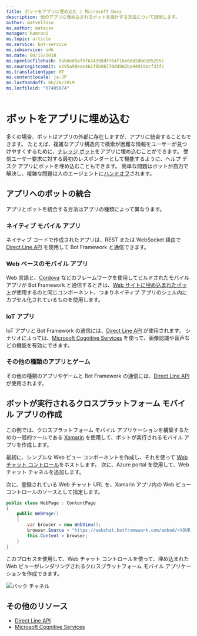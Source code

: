 ```yaml
---
title: ボットをアプリに埋め込む | Microsoft Docs
description: 他のアプリに埋め込まれるボットを設計する方法について説明します。
author: matvelloso
ms.author: mateusv
manager: kamrani
ms.topic: article
ms.service: bot-service
ms.subservice: sdk
ms.date: 08/15/2018
ms.openlocfilehash: 5a0ded9af5f624398df764f16e6dd2db0105255c
ms.sourcegitcommit: a295a90eac461f8b96770dd902ba44919acf33fc
ms.translationtype: HT
ms.contentlocale: ja-JP
ms.lasthandoff: 06/26/2019
ms.locfileid: "67405874"
---
```

# <a name="embed-a-bot-in-an-app"></a>ボットをアプリに埋め込む

多くの場合、ボットはアプリの外部に存在しますが、アプリに統合することもできます。 たとえば、複雑なアプリ構造内で検索が困難な情報をユーザーが見つけやすくするために、[ナレッジ ボット](~/bot-service-design-pattern-knowledge-base.md)をアプリに埋め込むことができます。 受信ユーザー要求に対する最初のレスポンダーとして機能するように、ヘルプ デスク アプリにボットを埋め込むこともできます。 簡単な問題はボットが自力で解決し、複雑な問題は人のエージェントに[ハンドオフ](~/bot-service-design-pattern-handoff-human.md)されます。 

## <a name="integrating-bot-with-app"></a>アプリへのボットの統合

アプリとボットを統合する方法はアプリの種類によって異なります。 

### <a name="native-mobile-app"></a>ネイティブ モバイル アプリ

ネイティブ コードで作成されたアプリは、REST または WebSocket 経由で[Direct Line API][directLineAPI] を使用して Bot Framework と通信できます。

### <a name="web-based-mobile-app"></a>Web ベースのモバイル アプリ

Web 言語と、<a href="https://cordova.apache.org/" target="_blank">Cordova</a> などのフレームワークを使用してビルドされたモバイル アプリが Bot Framework と通信するときは、[Web サイトに埋め込まれたボット](~/bot-service-design-pattern-embed-web-site.md)が使用するのと同じコンポーネント、つまりネイティブ アプリのシェル内にカプセル化されているものを使用します。

### <a name="iot-app"></a>IoT アプリ

IoT アプリと Bot Framework の通信には、[Direct Line API][directLineAPI] が使用されます。 シナリオによっては、<a href="https://www.microsoft.com/cognitive-services/" target="_blank">Microsoft Cognitive Services</a> を使って、画像認識や音声などの機能を有効にできます。

### <a name="other-types-of-apps-and-games"></a>その他の種類のアプリとゲーム

その他の種類のアプリやゲームと Bot Framework の通信には、[Direct Line API][directLineAPI] が使用されます。 

## <a name="creating-a-cross-platform-mobile-app-that-runs-a-bot"></a>ボットが実行されるクロスプラットフォーム モバイル アプリの作成

この例では、クロスプラットフォーム モバイル アプリケーションを構築するための一般的ツールである <a href="https://www.xamarin.com/" target="_blank">Xamarin</a> を使用して、ボットが実行されるモバイル アプリを作成します。 

最初に、シンプルな Web ビュー コンポーネントを作成し、それを使って <a href="https://github.com/Microsoft/BotFramework-WebChat" target="_blank">Web チャット コントロール</a>をホストします。 次に、Azure portal を使用して、Web チャット チャネルを追加します。 

次に、登録されている Web チャット URL を、Xamarin アプリ内の Web ビュー コントロールのソースとして指定します。

```cs
public class WebPage : ContentPage
{
    public WebPage()
    {
        var browser = new WebView();
        browser.Source = "https://webchat.botframework.com/embed/<YOUR SECRET KEY HERE>";
        this.Content = browser;
    }
}
```

このプロセスを使用して、Web チャット コントロールを使って、埋め込まれた Web ビューがレンダリングされるクロスプラットフォーム モバイル アプリケーションを作成できます。

![バック チャネル](~/media/bot-service-design-pattern-embed-app/xamarin-apps.png)

<!-- TODO: No sample bot available
## Sample code

For a complete sample that shows how to create a cross-platform mobile app that runs a bot (as described in this article), see the <a href="https://github.com/Microsoft/BotBuilder-Samples/tree/master/CSharp/capability-BotInApps" target="_blank">Bot in Apps sample</a> in GitHub.
-->

## <a name="additional-resources"></a>その他のリソース

- [Direct Line API][directLineAPI]
- <a href="https://www.microsoft.com/cognitive-services/" target="_blank">Microsoft Cognitive Services</a>

[directLineAPI]: https://docs.botframework.com/restapi/directline3/#navtitle

